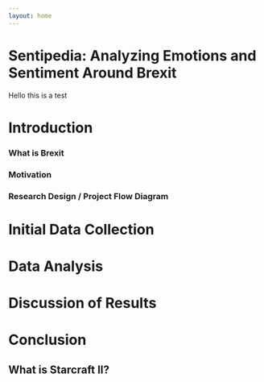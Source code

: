 ```yaml
---
layout: home
---
```

# Sentipedia: Analyzing Emotions and Sentiment Around Brexit 
Hello this is a test

# Introduction 

### What is Brexit 


### Motivation

### Research Design / Project Flow Diagram
# Initial Data Collection 

### 

### 


# Data Analysis 

# Discussion of Results 

# Conclusion 

## What is Starcraft II?
